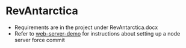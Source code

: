 # RevAntarctica
  - Requirements are in the project under RevAntarctica.docx
  - Refer to [web-server-demo](https://github.com/1907cloudgcp/web-server-demo) for instructions about setting up a node server
force commit
